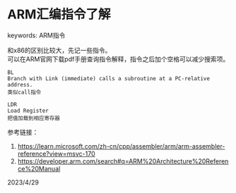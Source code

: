 # ARM汇编指令了解

keywords: ARM指令  

和x86的区别比较大，先记一些指令。  
可以在ARM官网下载pdf手册查询指令解释，指令之后加个空格可以减少搜索项。  

```
BL
Branch with Link (immediate) calls a subroutine at a PC-relative address.
类似call指令

LDR
Load Register
把值加载到相应寄存器
```


参考链接：  
1. https://learn.microsoft.com/zh-cn/cpp/assembler/arm/arm-assembler-reference?view=msvc-170
2. https://developer.arm.com/search#q=ARM%20Architecture%20Reference%20Manual


2023/4/29  
